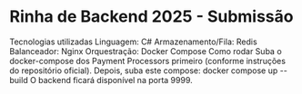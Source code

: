 # Rinha de Backend 2025 - Submissão
Tecnologias utilizadas
Linguagem: C#
Armazenamento/Fila: Redis
Balanceador: Nginx
Orquestração: Docker Compose
Como rodar
Suba o docker-compose dos Payment Processors primeiro (conforme instruções do repositório oficial).
Depois, suba este compose:
docker compose up --build
O backend ficará disponível na porta 9999.
